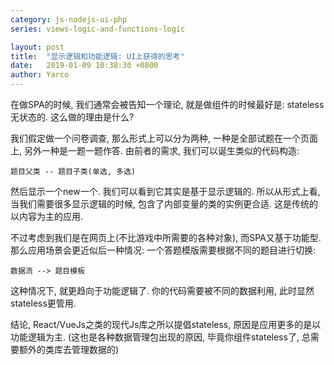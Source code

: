 ```yaml
---
category: js-nodejs-ui-php
series: views-logic-and-functions-logic

layout: post 
title:  "显示逻辑和功能逻辑: UI上获得的思考"
date:   2019-01-09 10:38:30 +0800
author: Yarco
---
```


在做SPA的时候, 我们通常会被告知一个理论, 就是做组件的时候最好是: stateless 无状态的. 这么做的理由是什么?

我们假定做一个问卷调查, 那么形式上可以分为两种, 一种是全部试题在一个页面上, 另外一种是一题一题作答. 
由前者的需求, 我们可以诞生类似的代码构造:

    题目父类 -- 题目子类(单选, 多选)

然后显示一个new一个. 我们可以看到它其实是基于显示逻辑的. 所以从形式上看, 当我们需要很多显示逻辑的时候, 包含了内部变量的类的实例更合适. 这是传统的以内容为主的应用.

不过考虑到我们是在网页上(不比游戏中所需要的各种对象), 而SPA又基于功能型. 那么应用场景会更近似后一种情况: 一个答题模版需要根据不同的题目进行切换:

    数据流 --> 题目模板
    
这种情况下, 就更趋向于功能逻辑了. 你的代码需要被不同的数据利用, 此时显然stateless更管用.

结论, React/VueJs之类的现代Js库之所以提倡stateless, 原因是应用更多的是以功能逻辑为主. (这也是各种数据管理包出现的原因, 毕竟你组件stateless了, 总需要额外的类库去管理数据的)
